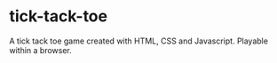 # tick-tack-toe
A tick tack toe game created with HTML, CSS and Javascript. Playable within a browser.
